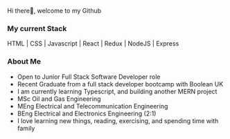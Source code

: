 Hi there👋, welcome to my Github

<h3>My current Stack</h3>
HTML | CSS | Javascript | React | Redux | NodeJS | Express

<h3>About Me</h3>

- Open to Junior Full Stack Software Developer role
- Recent Graduate from a full stack developer bootcamp with Boolean UK
- I am currently learning Typescript, and building another MERN project
- MSc Oil and Gas Engineering
- MEng Electrical and Telecommunication Engineering
- BEng Electrical and Electronics Engineering (2:1)
- I love learning new things, reading, exercising, and spending time with family
